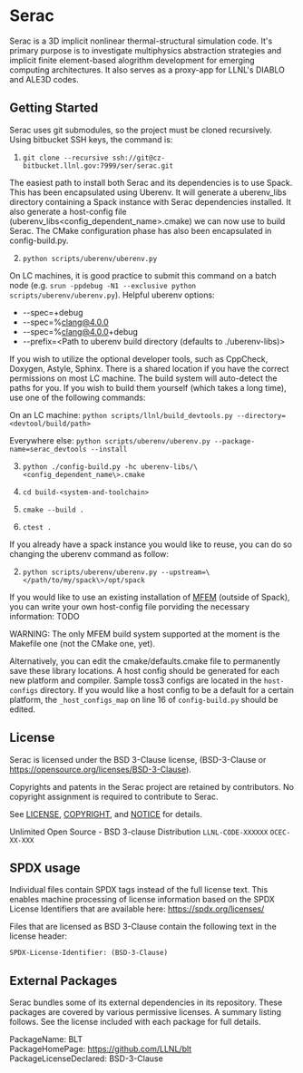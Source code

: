 Serac
====

Serac is a 3D implicit nonlinear thermal-structural simulation code. It's primary purpose is to investigate multiphysics abstraction strategies and implicit finite element-based alogrithm development for emerging computing architectures. It also serves as a proxy-app for LLNL's DIABLO and ALE3D codes.

Getting Started
------
Serac uses git submodules, so the project must be cloned recursively. Using bitbucket SSH keys, the command is:

1. `git clone --recursive ssh://git@cz-bitbucket.llnl.gov:7999/ser/serac.git`

The easiest path to install both Serac and its dependencies is to use Spack. This has been encapsulated using Uberenv. It will generate a uberenv_libs directory containing a Spack instance with Serac dependencies installed. It also generate a host-config file (uberenv_libs\<config_dependent_name\>.cmake) we can now use to build Serac. The CMake configuration phase has also been encapsulated in config-build.py.

2. `python scripts/uberenv/uberenv.py`

On LC machines, it is good practice to submit this command on a batch node (e.g. `srun -ppdebug -N1 --exclusive python scripts/uberenv/uberenv.py`). Helpful uberenv options:
  * --spec=+debug
  * --spec=%clang@4.0.0
  * --spec=%clang@4.0.0+debug
  * --prefix=<Path to uberenv build directory (defaults to ./uberenv-libs)>

If you wish to utilize the optional developer tools, such as CppCheck, Doxygen, Astyle, Sphinx. 
There is a shared location if you have the correct permissions on most LC machine.  The build system
will auto-detect the paths for you.  If you wish to build them yourself (which takes a long time), 
use one of the following commands:

On an LC machine:
`python scripts/llnl/build_devtools.py --directory=<devtool/build/path>`

Everywhere else:
`python scripts/uberenv/uberenv.py --package-name=serac_devtools --install`

3. `python ./config-build.py -hc uberenv-libs/\<config_dependent_name\>.cmake`

4. `cd build-<system-and-toolchain>`

4. `cmake --build .`

5. `ctest .`

If you already have a spack instance you would like to reuse, you can do so changing the uberenv command as follow:

2. `python scripts/uberenv/uberenv.py --upstream=\</path/to/my/spack\>/opt/spack`

If you would like to use an existing installation of [MFEM](https://github.com/mfem/mfem/) (outside of Spack), you can write your own host-config file porviding the necessary information:
TODO

WARNING: The only MFEM build system supported at the moment is the Makefile one (not the CMake one, yet).

Alternatively, you can edit the cmake/defaults.cmake file to permanently save these library locations. A host config should be generated for each new platform and compiler. Sample toss3 configs are located in the `host-configs` directory. If you would like a host config to be a default for a certain platform, the `_host_configs_map` on line 16 of `config-build.py` should be edited.

License
-------

Serac is licensed under the BSD 3-Clause license,
(BSD-3-Clause or https://opensource.org/licenses/BSD-3-Clause).

Copyrights and patents in the Serac project are retained by contributors.
No copyright assignment is required to contribute to Serac.

See [LICENSE](https://github.com/LLNL/serac/blob/master/LICENSE),
[COPYRIGHT](https://github.com/LLNL/serac/blob/master/COPYRIGHT), and
[NOTICE](https://github.com/LLNL/serac/blob/master/NOTICE) for details.

Unlimited Open Source - BSD 3-clause Distribution
`LLNL-CODE-XXXXXX`  `OCEC-XX-XXX`

SPDX usage
------------

Individual files contain SPDX tags instead of the full license text.
This enables machine processing of license information based on the SPDX
License Identifiers that are available here: https://spdx.org/licenses/

Files that are licensed as BSD 3-Clause contain the following
text in the license header:

    SPDX-License-Identifier: (BSD-3-Clause)

External Packages
-----------------

Serac bundles some of its external dependencies in its repository.  These
packages are covered by various permissive licenses.  A summary listing
follows.  See the license included with each package for full details.


[//]: # (Note: The spaces at the end of each line below add line breaks)

PackageName: BLT  
PackageHomePage: https://github.com/LLNL/blt  
PackageLicenseDeclared: BSD-3-Clause  
